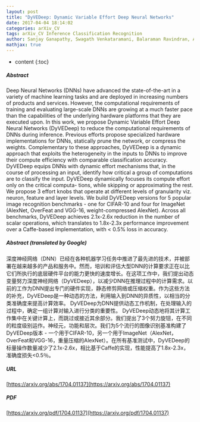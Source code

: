 ```yaml
---
layout: post
title: "DyVEDeep: Dynamic Variable Effort Deep Neural Networks"
date: 2017-04-04 18:14:02
categories: arXiv_CV
tags: arXiv_CV Inference Classification Recognition
author: Sanjay Ganapathy, Swagath Venkataramani, Balaraman Ravindran, Anand Raghunathan
mathjax: true
---
```


* content
{:toc}

##### Abstract
Deep Neural Networks (DNNs) have advanced the state-of-the-art in a variety of machine learning tasks and are deployed in increasing numbers of products and services. However, the computational requirements of training and evaluating large-scale DNNs are growing at a much faster pace than the capabilities of the underlying hardware platforms that they are executed upon. In this work, we propose Dynamic Variable Effort Deep Neural Networks (DyVEDeep) to reduce the computational requirements of DNNs during inference. Previous efforts propose specialized hardware implementations for DNNs, statically prune the network, or compress the weights. Complementary to these approaches, DyVEDeep is a dynamic approach that exploits the heterogeneity in the inputs to DNNs to improve their compute efficiency with comparable classification accuracy. DyVEDeep equips DNNs with dynamic effort mechanisms that, in the course of processing an input, identify how critical a group of computations are to classify the input. DyVEDeep dynamically focuses its compute effort only on the critical computa- tions, while skipping or approximating the rest. We propose 3 effort knobs that operate at different levels of granularity viz. neuron, feature and layer levels. We build DyVEDeep versions for 5 popular image recognition benchmarks - one for CIFAR-10 and four for ImageNet (AlexNet, OverFeat and VGG-16, weight-compressed AlexNet). Across all benchmarks, DyVEDeep achieves 2.1x-2.6x reduction in the number of scalar operations, which translates to 1.8x-2.3x performance improvement over a Caffe-based implementation, with < 0.5% loss in accuracy.

##### Abstract (translated by Google)
深度神经网络（DNN）已经在各种机器学习任务中推进了最先进的技术，并被部署在越来越多的产品和服务中。然而，培训和评估大型DNN的计算要求正在以比它们所执行的底层硬件平台的能力更快的速度增长。在这项工作中，我们提出动态变量努力深度神经网络（DyVEDeep），以减少DNN在推理过程中的计算需求。以前的工作为DNN提出专门的硬件实现，静态修剪网络或压缩权重。作为这些方法的补充，DyVEDeep是一种动态的方法，利用输入到DNN的异质性，以相当的分类准确度来提高计算效率。 DyVEDeep为DNN提供动态工作机制，在处理输入的过程中，确定一组计算对输入进行分类的重要性。 DyVEDeep动态地将其计算工作集中在关键计算上，而跳过或接近其余部分。我们提出了3个努力旋钮，在不同的粒度级别运作。神经元，功能和层次。我们为5个流行的图像识别基准构建了DyVEDeep版本 - 一个用于CIFAR-10，另一个用于ImageNet（AlexNet，OverFeat和VGG-16，重量压缩的AlexNet）。在所有基准测试中，DyVEDeep的标量操作数量减少了2.1x-2.6x，相比基于Caffe的实现，性能提高了1.8x-2.3x，准确度损失<0.5％。

##### URL
[https://arxiv.org/abs/1704.01137](https://arxiv.org/abs/1704.01137)

##### PDF
[https://arxiv.org/pdf/1704.01137](https://arxiv.org/pdf/1704.01137)

